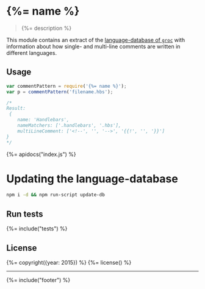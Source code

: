 # {%= name %}

> {%= description %}

This module contains an extract of the [language-database of `groc`](http://nevir.github.io/groc/languages.html)
with information about how single- and multi-line comments are written in different languages.


## Usage

```js
var commentPattern = require('{%= name %}');
var p = commentPattern('filename.hbs');

/*
Result:
 {
    name: 'Handlebars',
    nameMatchers: ['.handlebars', '.hbs'],
    multiLineComment: ['<!--', '', '-->', '{{!', '', '}}']
}
*/
```

{%= apidocs("index.js") %}

# Updating the language-database

```bash
npm i -d && npm run-script update-db
```

## Run tests

{%= include("tests") %}


## License
{%= copyright({year: 2015}) %}
{%= license() %}

***

{%= include("footer") %}

